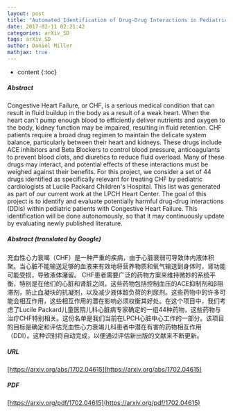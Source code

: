 ```yaml
---
layout: post
title: "Automated Identification of Drug-Drug Interactions in Pediatric Congestive Heart Failure Patients"
date: 2017-02-11 02:21:42
categories: arXiv_SD
tags: arXiv_SD
author: Daniel Miller
mathjax: true
---
```


* content
{:toc}

##### Abstract
Congestive Heart Failure, or CHF, is a serious medical condition that can result in fluid buildup in the body as a result of a weak heart. When the heart can't pump enough blood to efficiently deliver nutrients and oxygen to the body, kidney function may be impaired, resulting in fluid retention. CHF patients require a broad drug regimen to maintain the delicate system balance, particularly between their heart and kidneys. These drugs include ACE inhibitors and Beta Blockers to control blood pressure, anticoagulants to prevent blood clots, and diuretics to reduce fluid overload. Many of these drugs may interact, and potential effects of these interactions must be weighed against their benefits. For this project, we consider a set of 44 drugs identified as specifically relevant for treating CHF by pediatric cardiologists at Lucile Packard Children's Hospital. This list was generated as part of our current work at the LPCH Heart Center. The goal of this project is to identify and evaluate potentially harmful drug-drug interactions (DDIs) within pediatric patients with Congestive Heart Failure. This identification will be done autonomously, so that it may continuously update by evaluating newly published literature.

##### Abstract (translated by Google)
充血性心力衰竭（CHF）是一种严重的疾病，由于心脏衰弱可导致体内液体积聚。当心脏不能输送足够的血液来有效地将营养物质和氧气输送到身体时，肾功能可能受损，导致液体潴留。 CHF患者需要广泛的药物方案来维持微妙的系统平衡，特别是在他们的心脏和肾脏之间。这些药物包括控制血压的ACE抑制剂和β阻滞剂，防止血凝块的抗凝剂，以及减少液体超负荷的利尿剂。这些药物中的许多可能会相互作用，这些相互作用的潜在影响必须权衡其好处。在这个项目中，我们考虑了Lucile Packard儿童医院儿科心脏病专家确定的一组44种药物，这些药物与治疗CHF特别相关。这份名单是我们当前在LPCH心脏中心工作的一部分。该项目的目标是确定和评估充血性心力衰竭儿科患者中潜在有害的药物相互作用（DDI）。这种识别将自动完成，以便通过评估新出版的文献来不断更新。

##### URL
[https://arxiv.org/abs/1702.04615](https://arxiv.org/abs/1702.04615)

##### PDF
[https://arxiv.org/pdf/1702.04615](https://arxiv.org/pdf/1702.04615)

